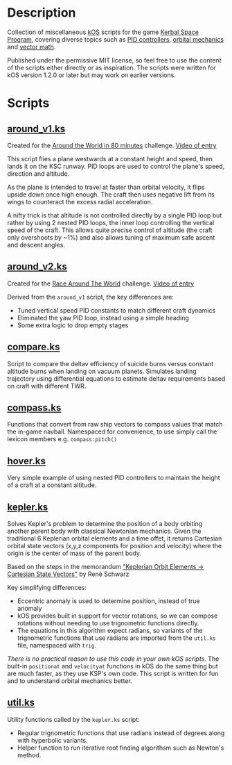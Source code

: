 # Description

Collection of miscellaneous [kOS](https://ksp-kos.github.io/KOS/) scripts for the game [Kerbal Space Program](https://www.kerbalspaceprogram.com/), covering diverse topics such as [PID controllers](https://en.wikipedia.org/wiki/PID_controller), [orbital mechanics](https://en.wikipedia.org/wiki/Orbital_elements) and [vector math](https://en.wikipedia.org/wiki/Euclidean_vector).

Published under the permissive MIT license, so feel free to use the content of the scripts either directly or as inspiration. The scripts were written for kOS version 1.2.0 or later but may work on earlier versions.

# Scripts

## [around_v1.ks](https://github.com/maneatingape/kos-miscellaneous-scripts/blob/master/around_v1.ks)

Created for the [Around the World in 80 minutes](https://forum.kerbalspaceprogram.com/index.php?/topic/190374-around-the-world-in-80-minutes-original-done/) challenge. [Video of entry](https://vimeo.com/382757485)

This script flies a plane westwards at a constant height and speed, then lands it on the KSC runway. PID loops are used to control the plane's speed, direction and altitude.

As the plane is intended to travel at faster than orbital velocity, it flips upside down once high enough. The craft then uses negative lift from its wings to counteract the excess radial acceleration.

A nifty trick is that altitude is not controlled directly by a single PID loop but rather by using 2 nested PID loops, the inner loop controlling the vertical speed of the craft. This allows quite precise control of altitude (the craft only overshoots by ~1%) and also allows tuning of maximum safe ascent and descent angles.

## [around_v2.ks](https://github.com/maneatingape/kos-miscellaneous-scripts/blob/master/around_v2.ks)

Created for the [Race Around The World](https://forum.kerbalspaceprogram.com/index.php?/topic/192495-race-around-the-world/) challenge. [Video of entry](https://vimeo.com/406980090)

Derived from the `around_v1` script, the key differences are:
* Tuned vertical speed PID constants to match different craft dynamics
* Eliminated the yaw PID loop, instead using a simple heading
* Some extra logic to drop empty stages

## [compare.ks](https://github.com/maneatingape/kos-miscellaneous-scripts/blob/master/compare.ks)

Script to compare the deltav efficiency of suicide burns versus constant altitude burns when landing on vacuum planets. Simulates landing trajectory using differential equations to estimate deltav requirements based on craft with different TWR.

## [compass.ks](https://github.com/maneatingape/kos-miscellaneous-scripts/blob/master/compass.ks)

Functions that convert from raw ship vectors to compass values that match the in-game navball. Namespaced for convenience, to use simply call the lexicon members e.g. `compass:pitch()`

## [hover.ks](https://github.com/maneatingape/kos-miscellaneous-scripts/blob/master/hover.ks)

Very simple example of using nested PID controllers to maintain the height of a craft at a constant altitude.

## [kepler.ks](https://github.com/maneatingape/kos-miscellaneous-scripts/blob/master/kepler.ks)

Solves Kepler's problem to determine the position of a body orbiting another parent body with classical Newtonian mechanics. Given the traditional 6 Keplerian orbital elements and a time offet, it returns Cartesian orbital state vectors (x,y,z components for position and velocity) where the origin is the center of mass of the parent body.

Based on the steps in the memorandum ["Keplerian Orbit Elements -> Cartesian State Vectors"](https://downloads.rene-schwarz.com/download/M001-Keplerian_Orbit_Elements_to_Cartesian_State_Vectors.pdf) by René Schwarz

Key simplifying differences:
* Eccentric anomaly is used to determine position, instead of true anomaly
* kOS provides built in support for vector rotations, so we can compose rotations without needing to use trignometric functions directly.
* The equations in this algorithm expect radians, so variants of the trignometric functions that use radians are imported from the `util.ks` file, namespaced with `trig`.

*There is no practical reason to use this code in your own kOS scripts.* The built-in `positionat` and `velocityat` functions in kOS do the same thing but are much faster, as they use KSP's own code. This script is written for fun and to understand orbital mechanics better.

## [util.ks](https://github.com/maneatingape/kos-miscellaneous-scripts/blob/master/util.ks)

Utility functions called by the `kepler.ks` script:
* Regular trignometric functions that use radians instead of degrees along with hyperbolic variants.
* Helper function to run iterative root finding algorithsm such as Newton's method.

